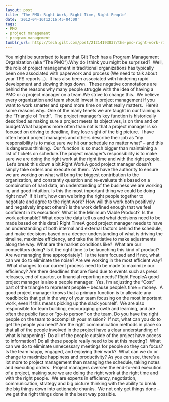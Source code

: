 ```yaml
---
layout: post
title: 'The PMO: Right Work, Right Time, Right People'
date: '2012-04-16T12:16:45-04:00'
tags:
- PMO
- project management
- program management
tumblr_url: http://tech.gilt.com/post/21214193037/the-pmo-right-work-right-time-right-people
---
```

You might be surprised to learn that Gilt Tech has a Program Management Organization (aka “The PMO”).Why do I think you might be surprised?  Well, the role of project management in traditional organizations has typically been one associated with paperwork and process (We need to talk about your TPS reports…).  It has also been associated with hindering rapid development and slowing things down.  These negative connotations are behind the reasons why many people struggle with the idea of having a PMO or a project manager on a team.We strive to change this.  We believe every organization and team should invest in project management if you want to work smarter and spend more time on what really matters.  Here’s some reasons why…One of the many tenets we are taught in our training is the “Triangle of Truth”.  The project manager’s key function is historically described as making sure a project meets its objectives, is on time and on budget.What happens more often than not is that a project manager is so focused on driving to deadline, they lose sight of the big picture.  I have often heard project managers and others describe their job as “my responsibility is to make sure we hit our schedule no matter what” – and this is dangerous thinking.  Our function is so much bigger than maintaining a list of tickets on schedule.The project manager’s responsibility is to make sure we are doing the right work at the right time and with the right people.  Let’s break this down a bit.Right WorkA good project manager doesn’t simply take orders and execute on them.  We have the authority to ensure we are working on what will bring the biggest contribution to the organization, and constantly question and re-evaluate this based on a combination of hard data, an understanding of the business we are working in, and good intuition.
Is this the most important thing we could be doing right now?  If it isn’t, how can we bring the right people together to negotiate and agree to the right work?
How will this work both positively and negatively impact others?
Is the work defined enough that we feel confident in its execution?  What is the Minimum Viable Product?  Is the work actionable?
What does the data tell us and what decisions need to be made based on this data?
Right TimeA good project manager needs to have an understanding of both internal and external factors behind the schedule, and make decisions based on a deeper understanding of what is driving the timeline, maximize efficiency, and take the initiative to make adjustments along the way.
What are the market conditions like?  What are our competitors doing? Is it the right time to be launching this kind of product?
Are we managing time appropriately?  Is the team focused and if not, what can we do to eliminate the noise?
Are we working in the most efficient way?  What changes to our current process need to be made to maximize our efficiency?
Are there deadlines that are fixed due to events such as press releases, end of quarter, or financial reporting needs?
Right PeopleA good project manager is also a people manager.  Yes, I’m adjusting the “Cost” part of the triangle to represent people – because people’s time = money.  A good project manager knows that a primary function is to alleviate any roadblocks that get in the way of your team focusing on the most important work, even if this means picking up the slack yourself.  We are also responsible for team building, encouraging growth and learning, and are often the public face or “go-to person” on the team.
Do you have the right people on the team to accomplish your mission?  If not, what can you do to get the people you need?
Are the right communication methods in place so that all of the people involved in the project have a clear understanding of what is happening?  Do all of the people outside of the project have access to information?
Do all these people really need to be at this meeting?  What can we do to eliminate unnecessary meetings for people so they can focus?
Is the team happy, engaged, and enjoying their work?  What can we do or change to maximize happiness and productivity?
As you can see, there’s a lot more to project management than managing the schedule, taking notes and executing orders.  Project managers oversee the end-to-end execution of a project, making sure we are doing the right work at the right time and with the right people.  We are experts in efficiency, negotiation, communication, strategy and big picture thinking with the ability to break the big things down into actionable chunks.  We not only get things done – we get the right things done in the best way possible.
